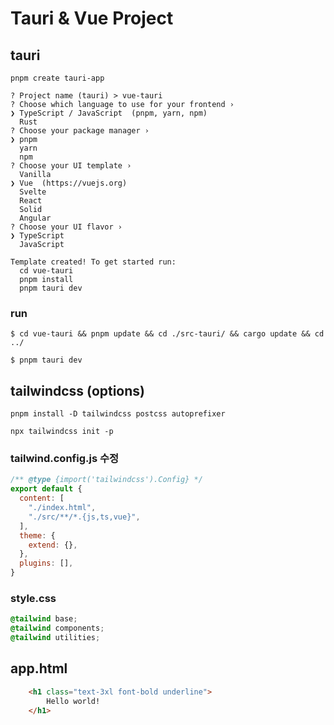 # Tauri & Vue Project

## tauri 

```shell
pnpm create tauri-app

? Project name (tauri) > vue-tauri 
? Choose which language to use for your frontend ›
❯ TypeScript / JavaScript  (pnpm, yarn, npm)
  Rust 
? Choose your package manager ›
❯ pnpm
  yarn
  npm
? Choose your UI template ›
  Vanilla
❯ Vue  (https://vuejs.org)
  Svelte 
  React 
  Solid 
  Angular 
? Choose your UI flavor ›
❯ TypeScript
  JavaScript

Template created! To get started run:
  cd vue-tauri
  pnpm install
  pnpm tauri dev
```

### run 
```shell
$ cd vue-tauri && pnpm update && cd ./src-tauri/ && cargo update && cd ../

$ pnpm tauri dev
```

## tailwindcss (options)
```shell
pnpm install -D tailwindcss postcss autoprefixer

npx tailwindcss init -p
```

### tailwind.config.js 수정
```javascript
/** @type {import('tailwindcss').Config} */
export default {
  content: [
    "./index.html",
    "./src/**/*.{js,ts,vue}",
  ],
  theme: {
    extend: {},
  },
  plugins: [],
}
```

### style.css
```css
@tailwind base;
@tailwind components;
@tailwind utilities;
```

## app.html
```html
    <h1 class="text-3xl font-bold underline">
        Hello world!
    </h1>
```
